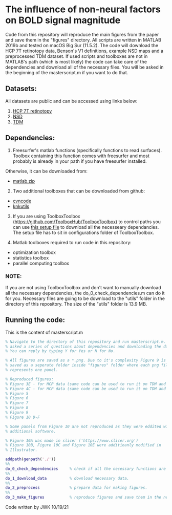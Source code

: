 # The influence of non-neural factors on BOLD signal magnitude
Code from this repository will reproduce the main figures from the paper and save them in the "figures" directory. All scripts are written in MATLAB 2019b and tested on macOS Big Sur (11.5.2).
The code will download the HCP 7T retinotopy data, Benson's V1 definitions, example NSD maps and a preprocessed TDM dataset. If used scripts and toolboxes are not in MATLAB's path (which is most likely) the code can take care of the dependencies and download all of the necessary files. You will be asked in the beginning of the masterscript.m if you want to do that.

## **Datasets:**

All datasets are public and can be accessed using links below:
1. [HCP 7T retinotopy](https://osf.io/esdu5/)
2. [NSD](http://naturalscenesdataset.org)
3. [TDM](https://osf.io/j2wsc/)

## **Dependencies:**

1. Freesurfer's matlab functions (specifically functions to read surfaces). Toolbox containing this function comes with freesurfer 
and most probably is already in your path if you have freesurfer installed.

Otherwise, it can be downloaded from:

* [matlab.zip](https://osf.io/8bxrk/)

2. Two additional toolboxes that can be downloaded from github:

* [cvncode](https://github.com/cvnlab/cvncode)
* [knkutils](https://github.com/cvnlab/knkutils)

3. If you are using ToolboxToolbox (https://github.com/ToolboxHub/ToolboxToolbox) to control paths you can use [this setup file](https://github.com/WinawerLab/ToolboxRegistry/tree/master/configurations/meridianbias.json) to download all the necesseary dependancies. The setup file has to sit in configurations folder of ToolboxToolbox.

4. Matlab toolboxes required to run code in this repository:
* optimization toolbox
* statistics toolbox 
* parallel computing toolbox

### __NOTE__:

If you are not using ToolboxToolbox and don't want to manually download all the necessary dependencies, the do_0_check_dependencies.m can do it for you. Necessary files are going to be download to the "utils" folder in the directory of this repository. The size of the "utils" folder is 13.9 MB.

## **Running the code:**

This is the content of masterscript.m

``` Matlab
% Navigate to the directory of this repository and run masterscript.m.  You will be 
% asked a series of questions about dependencies and downloading the data.
% You can reply by typing Y for Yes or N for No.

% All figures are saved as a *.png. Due to it's complexity Figure 9 is
% saved as a seperate folder inside "figures" folder where each png file 
% represents one panel.

% Reproduced figures:
% Figure 3E - for HCP data (same code can be used to run it on TDM and NSD)
% Figure 4C - for HCP data (same code can be used to run it on TDM and NSD)
% Figure 5
% Figure 6
% Figure 7
% Figure 8
% Figure 9
% FIgure 10 D-F

% Some panels from Figure 10 are not reproduced as they were eddited with 
% additional software.

% Figure 10A was made in slicer ('https://www.slicer.org')
% Figure 10B, Figure 10C and Figure 10E were additioanly modified in
% Illustrator.

addpath(genpath('./'))
%%
do_0_check_dependencies     % check if all the necessary functions are in the path.
%%
do_1_download_data          % download necessary data.
%%
do_2_preprocess             % prepare data for making figures.
%%
do_3_make_figures           % reproduce figures and save them in the newly created "figures" directory.
``` 

Code written by JWK 10/19/21

